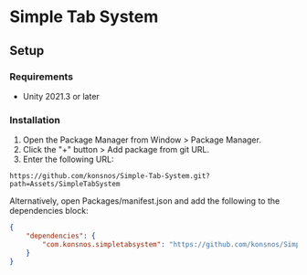 # Simple Tab System
 
## Setup

### Requirements
* Unity 2021.3 or later

### Installation

1. Open the Package Manager from Window > Package Manager.
2. Click the "+" button > Add package from git URL.
3. Enter the following URL:

```
https://github.com/konsnos/Simple-Tab-System.git?path=Assets/SimpleTabSystem
```

Alternatively, open Packages/manifest.json and add the following to the dependencies block:

```json
{
    "dependencies": {
        "com.konsnos.simpletabsystem": "https://github.com/konsnos/Simple-Tab-System.git?path=Assets/SimpleTabSystem"
    }
}
```